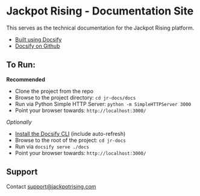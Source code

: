 # Jackpot Rising - Documentation Site

This serves as the technical documentation for the Jackpot Rising platform.

* [Built using Docsify](https://docsify.js.org/)
* [Docsify on Github](https://github.com/docsifyjs/docsify/)

## To Run:

**Recommended**
* Clone the project from the repo
* Browse to the project directory: `cd jr-docs/docs`
* Run via Python Simple HTTP Server: `python -m SimpleHTTPServer 3000`
* Point your browser towards: `http://localhost:3000/`

*Optionally*
* [Install the Docsify CLI](https://github.com/docsifyjs/docsify-cli) (include auto-refresh)
* Browse to the root of the project: `cd jr-docs`
* Run via `docsify serve ./docs`
* Point your browser towards: `http://localhost:3000/`

## Support

Contact support@jackpotrising.com